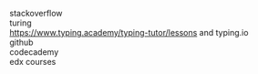 stackoverflow <br/>
turing <br/>
https://www.typing.academy/typing-tutor/lessons and typing.io <br/>
github <br/>
codecademy <br/>
edx courses

